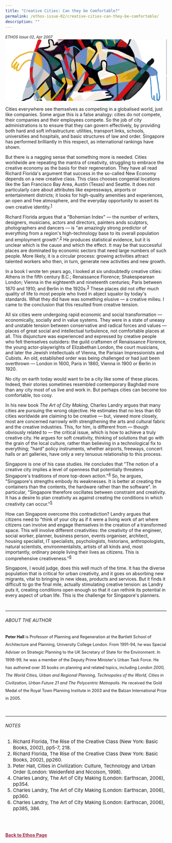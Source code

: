 ```yaml
---
title: "Creative Cities: Can they be Comfortable?"
permalink: /ethos-issue-02/creative-cities-can-they-be-comfortable/
description: ""
---
```

<style>

.back a
{
	color: #9f2943;
	font-weight: bold;
}

#banner img
{
	width:100%;
}
	
.author
{
border-bottom: 1px solid black;
margin-top:40px;
padding-bottom:30px;
border-top: 1px solid black;	

}

.author p {
	font-size: 0.9em;
	line-height:24px !important;
	}	
	

.break
{
   border-top: 1px solid  black;
   border-bottom: 1px solid black;
	 padding:20px;
	text-align:center;
	margin-top:50px;
}
	
.break1
{
font-family: Georgia;
	font-size:20px;
	font-style: italic;
	font-weight: bold;
}

.boxheader {
	color: white !important;
	}	

.containerbox {
	background-color: #B7C9E2;
	border-radius: 10px;
	padding: 5%;
	margin-top: 5%;
	
	}	

li {
	font-size: 15px !important;
	
	}	
	
.notestop
{
	font-size: 15px;
	line-height:22px !important;
}	
	

</style>


<em><small>ETHOS Issue 02, Apr 2007</small></em>
<img src="/images/Ethos_Images/Ethos_Issue_02/2_banner_creative%20cities-can-they-be-comfortable.jpg">


<p>Cities everywhere see themselves as competing in a globalised world, just like companies. Some argue this is a false analogy: cities do not compete, their companies and their employees compete. So the job of city administrations is to ensure that they can govern effectively, by providing both hard and soft infrastructure: utilities, transport links, schools, universities and hospitals, and basic structures of law and order. Singapore has performed brilliantly in this respect, as international rankings have shown. </p>

<p>But there is a nagging sense that something more is needed. Cities worldwide are repeating the mantra of creativity, struggling to embrace the creative economy as the basis for their regeneration. They have all read Richard Florida's argument that success in the so-called New Economy depends on a new creative class. This class chooses congenial locations like the San Francisco Bay Area, Austin (Texas) and Seattle. It does not particularly care about attributes like expressways, airports or entertainment districts; it looks for high-quality amenities and experiences, an open and free atmosphere, and the everyday opportunity to assert its own creative identity.<sup><a href="#num1">1</a></sup> </p>

<p>Richard Florida argues that a "Bohemian Index" — the number of writers, designers, musicians, actors and directors, painters ands sculptors, photographers and dancers — is "an amazingly strong predictor of everything from a region's high-technology base to its overall population and employment growth".<sup><a href="#num2">2</a></sup> He produces statistical evidence, but it is unclear which is the cause and which the effect. It may be that successful places are dominated by economic sectors that need large numbers of such people. More likely, it is a circular process: growing activities attract talented workers who then, in turn, generate new activities and new growth. </p>

<p>In a book I wrote ten years ago, I looked at six undoubtedly creative cities: Athens in the fifth century B.C.; Renaissance Florence; Shakespearean London; Vienna in the eighteenth and nineteenth centuries; Paris between 1870 and 1910; and Berlin in the 1920s.<sup><a href="#num3">3</a></sup> These places did not offer much quality of life to most people who lived in abject squalor by today's standards. What they did have was something elusive — a creative milieu. I came to the conclusion that this resulted from creative tension. </p>

<p>All six cities were undergoing rapid economic and social transformation — economically, socially and in value systems. They were in a state of uneasy and unstable tension between conservative and radical forces and values — places of great social and intellectual turbulence, not comfortable places at all. This disjuncture was experienced and expressed by creative people who felt themselves outsiders: the guild craftsmen of Renaissance Florence, the young actor-playwrights of Elizabethan London, the court musicians, and later the Jewish intellectuals of Vienna, the Parisian Impressionists and Cubists. An old, established order was being challenged or had just been overthrown — London in 1600, Paris in 1860, Vienna in 1900 or Berlin in 1920. </p>

<p>No city on earth today would want to be a city like some of these places. Indeed, their stories sometimes resembled contemporary Baghdad more than any city most of us live and work in. But perhaps cities can become too comfortable, too cosy. </p>

<p>In his new book <em>The Art of City Making</em>, Charles Landry argues that many cities are pursuing the wrong objective. He estimates that no less than 60 cities worldwide are claiming to be creative — but, viewed more closely, most are concerned narrowly with strengthening the arts and cultural fabric and the creative industries. This, for him, is different from — though obviously related to — the critical issue, which is how to achieve a truly creative city. He argues for soft creativity, thinking of solutions that go with the grain of the local culture, rather than believing in a technological fix to everything; "hard" policy instruments, whether airports, freeways, concert halls or art galleries, have only a very tenuous relationship to this process. </p>

<p>Singapore is one of his case studies. He concludes that "The notion of a creative city implies a level of openness that potentially threatens Singapore's traditions of more top-down action."<sup><a href="#num4">4</a></sup> So, he argues, "Singapore's strengths embody its weaknesses. It is better at creating the containers than the contents, the hardware rather than the software". In particular, "Singapore therefore oscillates between constraint and creativity. It has a desire to plan creativity as against creating the conditions in which creativity can occur."<sup><a href="#num5">5</a></sup> </p>

<p>How can Singapore overcome this contradiction? Landry argues that citizens need to "think of your city as if it were a living work of art where citizens can involve and engage themselves in the creation of a transformed space. This will involve different creativities: the creativity of the engineer, social worker, planner, business person, events organiser, architect, housing specialist, IT specialists, psychologists, historians, anthropologists, natural scientists, environmentalists, artists of all kinds and, most importantly, ordinary people living their lives as citizens. This is comprehensive creativeness."<sup><a href="#num6">6</a></sup></p>

<p>Singapore, I would judge, does this well much of the time. It has the diverse population that is critical for urban creativity, and it goes on absorbing new migrants, vital to bringing in new ideas, products and services. But it finds it difficult to go the final mile, actually stimulating creative tension: as Landry puts it, creating conditions open enough so that it can rethink its potential in every aspect of urban life. This is the challenge for Singapore's planners. </p>

<div class="author">

<h6>ABOUT THE AUTHOR</h6>

<p class="small-text"><strong>Peter Hall</strong> is Professor of Planning and Regeneration at the Bartlett School of Architecture and Planning, University College London. From 1991-94, he was Special Adviser on Strategic Planning to the UK Secretary of State for the Environment. In 1998-99, he was a member of the Deputy Prime Minister's Urban Task Force. He has authored over 35 books on planning and related topics, including <em>London 2000, The World Cities, Urban and Regional Planning, Technopoles of the World, Cities in Civilization, Urban Future 21 and The Polycentric Metropolis</em>. He received the Gold Medal of the Royal Town Planning Institute in 2003 and the Balzan International Prize in 2005. </p>


</div>

<h6><a name="notes"></a>NOTES</h6>

<ol>
<li class="num1">Richard Florida, The Rise of the Creative Class (New York: Basic Books, 2002), pp5-7, 218.</li>
<li class="num2">Richard Florida, The Rise of the Creative Class (New York: Basic Books, 2002), pp260.</li>
<li class="num3">Peter Hall, Cities in Civilization: Culture, Technology and Urban Order (London: Weidenfeld and Nicolson, 1998).</li>
<li class="num4">Charles Landry, The Art of City Making (London: Earthscan, 2006), pp354.</li>
<li class="num5">Charles Landry, The Art of City Making (London: Earthscan, 2006), pp360.</li>
<li class="num6">Charles Landry, The Art of City Making (London: Earthscan, 2006), pp385, 386.</li>
</ol>

<br>

<br>
<br>	
<div class="back">
<a href="/ethos/">Back to Ethos Page</a>	
</div>